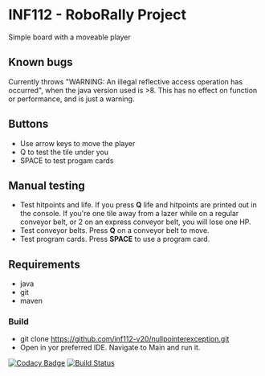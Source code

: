 # INF112 - RoboRally Project
Simple board with a moveable player 

## Known bugs
Currently throws "WARNING: An illegal reflective access operation has occurred", 
when the java version used is >8. This has no effect on function or performance, and is just a warning.


## Buttons
* Use arrow keys to move the player
* Q to test the tile under you 
* SPACE to test progam cards

## Manual testing
* Test hitpoints and life. If you press **Q** life and hitpoints are printed out in the console. If you're one 
tile away from a lazer while on a regular conveyor belt, or 2 on an express conveyor belt, you will lose one HP.
* Test conveyor belts. Press **Q** on a conveyor belt to move.
* Test program cards. Press **SPACE** to use a program card.

## Requirements
* java
* git
* maven

### Build
* git clone https://github.com/inf112-v20/nullpointerexception.git
* Open in yor preferred IDE. Navigate to Main and run it.






[![Codacy Badge](https://api.codacy.com/project/badge/Grade/afeb6024171343a28fc70e9716c107b3)](https://app.codacy.com/gh/inf112-v20/nullpointerexception?utm_source=github.com&utm_medium=referral&utm_content=inf112-v20/nullpointerexception&utm_campaign=Badge_Grade_Settings)
[![Build Status](https://travis-ci.com/inf112-v20/nullpointerexception.svg?branch=master)](https://travis-ci.com/inf112-v20/nullpointerexception)
